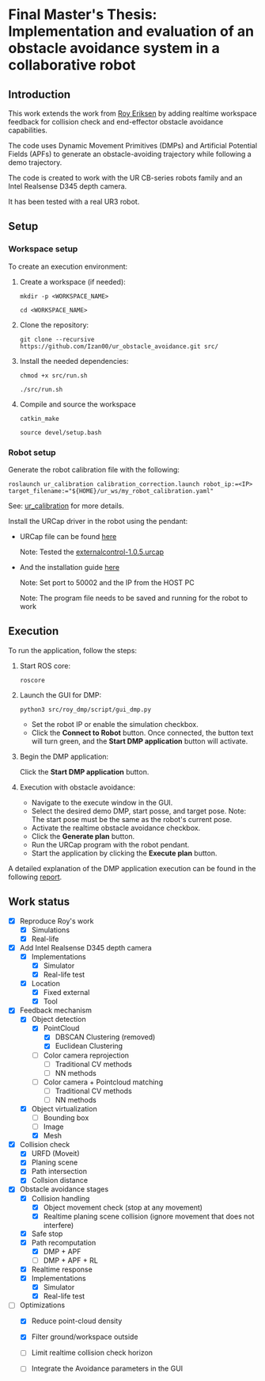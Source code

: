 # Final Master's Thesis: Implementation and evaluation of an obstacle avoidance system in a collaborative robot

## Introduction
This work extends the work from [Roy Eriksen](https://github.com/eriksenroy/roy_dmp.git) by adding realtime workspace feedback for collision check and end-effector obstacle avoidance capabilities.

The code uses Dynamic Movement Primitives (DMPs) and Artificial Potential Fields (APFs) to generate an obstacle-avoiding trajectory while following a demo trajectory.

The code is created to work with the UR CB-series robots family and an Intel Realsense D345 depth camera. 

It has been tested with a real UR3 robot.

## Setup
### Workspace setup
To create an execution environment:

1. Create a workspace (if needed):

    `mkdir -p <WORKSPACE_NAME>`

    `cd <WORKSPACE_NAME>`

2. Clone the repository:

    `git clone --recursive https://github.com/Izan00/ur_obstacle_avoidance.git src/`

3. Install the needed dependencies:

    `chmod +x src/run.sh`
  
    `./src/run.sh`

4. Compile and source the workspace

    `catkin_make`

    `source devel/setup.bash`

### Robot setup
Generate the robot calibration file with the following: 

  `roslaunch ur_calibration calibration_correction.launch robot_ip:=<IP> target_filename:="${HOME}/ur_ws/my_robot_calibration.yaml"`

  See: [ur_calibration](https://github.com/UniversalRobots/Universal_Robots_ROS_Driver/blob/master/ur_calibration/README.md) for more details.

Install the URCap driver in the robot using the pendant:

* URCap file can be found [here](https://github.com/UniversalRobots/Universal_Robots_ExternalControl_URCap/releases)

  Note: Tested the [externalcontrol-1.0.5.urcap](https://github.com/UniversalRobots/Universal_Robots_ExternalControl_URCap/releases/download/v1.0.5/externalcontrol-1.0.5.urcap)

* And the installation guide [here](https://github.com/UniversalRobots/Universal_Robots_ROS_Driver/blob/master/ur_robot_driver/doc/install_urcap_cb3.md)

  Note: Set port to 50002 and the IP from the HOST PC
  
  Note: The program file needs to be saved and running for the robot to work

## Execution
To run the application, follow the steps:

1. Start ROS core:
   
    `roscore`

2. Launch the GUI for DMP:

    `python3 src/roy_dmp/script/gui_dmp.py`

    * Set the robot IP or enable the simulation checkbox.
    * Click the **Connect to Robot** button. Once connected, the button text will turn green, and the **Start DMP application** button will activate.

3. Begin the DMP application:

    Click the **Start DMP application** button.

4. Execution with obstacle avoidance:
    * Navigate to the execute window in the GUI.
    * Select the desired demo DMP, start posse, and target pose. Note: The start pose must be the same as the robot's current pose.
    * Activate the realtime obstacle avoidance checkbox.
    * Click the **Generate plan** button.
    * Run the URCap program with the robot pendant.
    * Start the application by clicking the **Execute plan** button.


A detailed explanation of the DMP application execution can be found in the following [report](https://upcommons.upc.edu/bitstream/handle/2117/340118/tfm-roy-eriksen.pdf?sequence=1).



## Work status
- [x] Reproduce Roy's work
  - [x] Simulations
  - [x] Real-life
  
- [x] Add Intel Realsense D345 depth camera
  - [x] Implementations 
    - [x] Simulator 
    - [x] Real-life test
  - [x] Location
    - [x] Fixed external
    - [x] Tool
  
- [x] Feedback mechanism
  - [x] Object detection 
    - [x] PointCloud
      - [x] DBSCAN Clustering (removed)
      - [x] Euclidean Clustering
    - [ ] Color camera reprojection
      - [ ] Traditional CV methods
      - [ ] NN methods
    - [ ] Color camera + Pointcloud matching  
      - [ ] Traditional CV methods
      - [ ] NN methods
  - [x] Object virtualization
    - [ ] Bounding box
    - [ ] Image
    - [x] Mesh
  
- [x] Collision check
  - [x] URFD (Moveit)
  - [x] Planing scene
  - [x] Path intersection  
  - [x] Collsion distance
   
- [x] Obstacle avoidance stages
  - [x] Collision handling
    - [x] Object movement check (stop at any movement)
    - [x] Realtime planing scene collision (ignore movement that does not interfere)
  - [x] Safe stop
  - [x] Path recomputation
    - [x] DMP + APF
    - [ ] DMP + APF + RL
  - [x] Realtime response
  - [x] Implementations 
    - [x] Simulator 
    - [x] Real-life test

- [ ] Optimizations
  - [x] Reduce point-cloud density
  - [x] Filter ground/workspace outside 
  - [ ] Limit realtime collision check horizon 
  - [ ] Integrate the Avoidance parameters in the GUI


